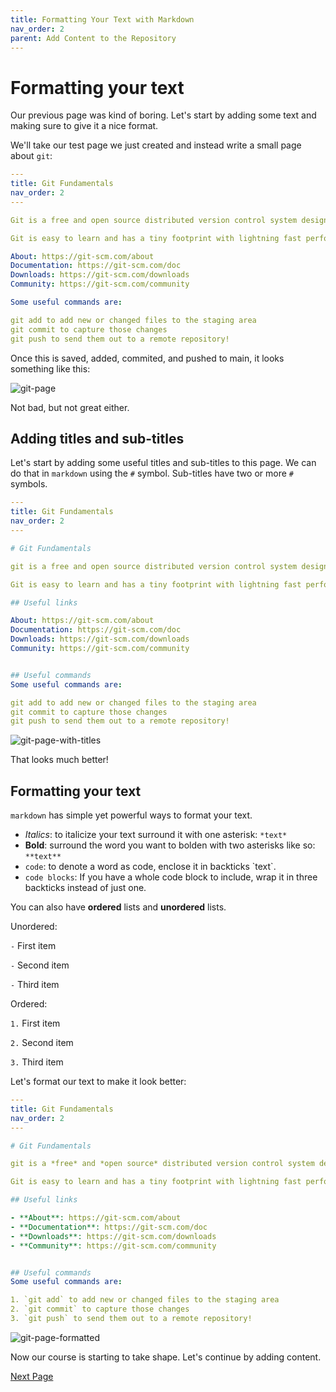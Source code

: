```yaml
---
title: Formatting Your Text with Markdown
nav_order: 2
parent: Add Content to the Repository
---
```


# Formatting your text

Our previous page was kind of boring.
Let's start by adding some text and making sure to give it a nice format.

We'll take our test page we just created and instead write a small page about `git`:

```yaml
---
title: Git Fundamentals
nav_order: 2
---

Git is a free and open source distributed version control system designed to handle everything from small to very large projects with speed and efficiency.

Git is easy to learn and has a tiny footprint with lightning fast performance. It outclasses SCM tools like Subversion, CVS, Perforce, and ClearCase with features like cheap local branching, convenient staging areas, and multiple workflows.

About: https://git-scm.com/about
Documentation: https://git-scm.com/doc
Downloads: https://git-scm.com/downloads
Community: https://git-scm.com/community

Some useful commands are:

git add to add new or changed files to the staging area
git commit to capture those changes
git push to send them out to a remote repository!
```

Once this is saved, added, commited, and pushed to main, it looks something like this:

![git-page](https://i.imgur.com/N22CBLj.png)

Not bad, but not great either.

## Adding titles and sub-titles

Let's start by adding some useful titles and sub-titles to this page.
We can do that in `markdown` using the `#` symbol.
Sub-titles have two or more `#` symbols.

```yaml
---
title: Git Fundamentals
nav_order: 2
---

# Git Fundamentals

git is a free and open source distributed version control system designed to handle everything from small to very large projects with speed and efficiency.

Git is easy to learn and has a tiny footprint with lightning fast performance. It outclasses SCM tools like Subversion, CVS, Perforce, and ClearCase with features like cheap local branching, convenient staging areas, and multiple workflows.

## Useful links

About: https://git-scm.com/about
Documentation: https://git-scm.com/doc
Downloads: https://git-scm.com/downloads
Community: https://git-scm.com/community


## Useful commands
Some useful commands are:

git add to add new or changed files to the staging area
git commit to capture those changes
git push to send them out to a remote repository!
```

![git-page-with-titles](https://i.imgur.com/BkFf7Xp.png)

That looks much better!

## Formatting your text

`markdown` has simple yet powerful ways to format your text.

- *Italics*: to italicize your text surround it with one asterisk: `*text*`
- **Bold**: surround the word you want to bolden with two asterisks like so: `**text**`
- `code`: to denote a word as code, enclose it in backticks \`text\`.
- `code blocks`: If you have a whole code block to include, wrap it in three backticks instead of just one. 

You can also have **ordered** lists and **unordered** lists.

Unordered:

`-` First item

`-` Second item

`-` Third item

Ordered:

`1.` First item

`2.` Second item

`3.` Third item

Let's format our text to make it look better:

```yaml
---
title: Git Fundamentals
nav_order: 2
---

# Git Fundamentals

git is a *free* and *open source* distributed version control system designed to handle everything from small to very large projects with speed and efficiency.

Git is easy to learn and has a tiny footprint with lightning fast performance. It outclasses SCM tools like **Subversion**, **CVS**, **Perforce**, and **ClearCase** with features like cheap local branching, convenient staging areas, and multiple workflows.

## Useful links

- **About**: https://git-scm.com/about
- **Documentation**: https://git-scm.com/doc
- **Downloads**: https://git-scm.com/downloads
- **Community**: https://git-scm.com/community


## Useful commands
Some useful commands are:

1. `git add` to add new or changed files to the staging area
2. `git commit` to capture those changes
3. `git push` to send them out to a remote repository!
```

![git-page-formatted](https://i.imgur.com/UcfSGzW.png)

Now our course is starting to take shape.
Let's continue by adding content.


[Next Page](https://devops-education.gitlab.io/cwac-workshop/course/adding_content/)